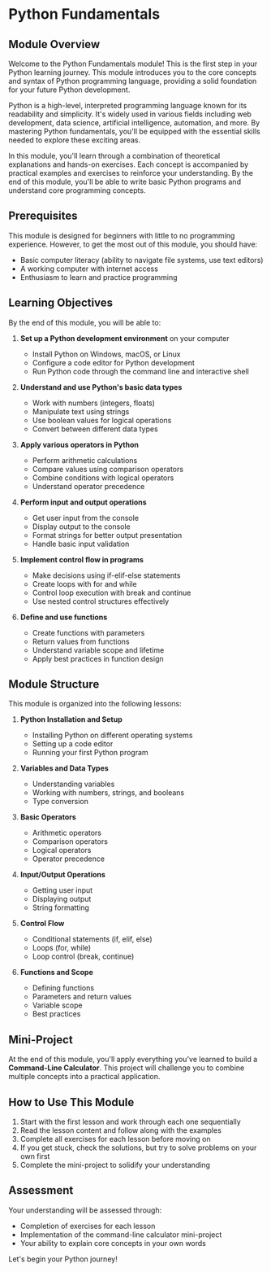 # Python Fundamentals

## Module Overview

Welcome to the Python Fundamentals module! This is the first step in your Python learning journey. This module introduces you to the core concepts and syntax of Python programming language, providing a solid foundation for your future Python development.

Python is a high-level, interpreted programming language known for its readability and simplicity. It's widely used in various fields including web development, data science, artificial intelligence, automation, and more. By mastering Python fundamentals, you'll be equipped with the essential skills needed to explore these exciting areas.

In this module, you'll learn through a combination of theoretical explanations and hands-on exercises. Each concept is accompanied by practical examples and exercises to reinforce your understanding. By the end of this module, you'll be able to write basic Python programs and understand core programming concepts.

## Prerequisites

This module is designed for beginners with little to no programming experience. However, to get the most out of this module, you should have:

- Basic computer literacy (ability to navigate file systems, use text editors)
- A working computer with internet access
- Enthusiasm to learn and practice programming

## Learning Objectives

By the end of this module, you will be able to:

1. **Set up a Python development environment** on your computer
   - Install Python on Windows, macOS, or Linux
   - Configure a code editor for Python development
   - Run Python code through the command line and interactive shell

2. **Understand and use Python's basic data types**
   - Work with numbers (integers, floats)
   - Manipulate text using strings
   - Use boolean values for logical operations
   - Convert between different data types

3. **Apply various operators in Python**
   - Perform arithmetic calculations
   - Compare values using comparison operators
   - Combine conditions with logical operators
   - Understand operator precedence

4. **Perform input and output operations**
   - Get user input from the console
   - Display output to the console
   - Format strings for better output presentation
   - Handle basic input validation

5. **Implement control flow in programs**
   - Make decisions using if-elif-else statements
   - Create loops with for and while
   - Control loop execution with break and continue
   - Use nested control structures effectively

6. **Define and use functions**
   - Create functions with parameters
   - Return values from functions
   - Understand variable scope and lifetime
   - Apply best practices in function design

## Module Structure

This module is organized into the following lessons:

1. **Python Installation and Setup**
   - Installing Python on different operating systems
   - Setting up a code editor
   - Running your first Python program

2. **Variables and Data Types**
   - Understanding variables
   - Working with numbers, strings, and booleans
   - Type conversion

3. **Basic Operators**
   - Arithmetic operators
   - Comparison operators
   - Logical operators
   - Operator precedence

4. **Input/Output Operations**
   - Getting user input
   - Displaying output
   - String formatting

5. **Control Flow**
   - Conditional statements (if, elif, else)
   - Loops (for, while)
   - Loop control (break, continue)

6. **Functions and Scope**
   - Defining functions
   - Parameters and return values
   - Variable scope
   - Best practices

## Mini-Project

At the end of this module, you'll apply everything you've learned to build a **Command-Line Calculator**. This project will challenge you to combine multiple concepts into a practical application.

## How to Use This Module

1. Start with the first lesson and work through each one sequentially
2. Read the lesson content and follow along with the examples
3. Complete all exercises for each lesson before moving on
4. If you get stuck, check the solutions, but try to solve problems on your own first
5. Complete the mini-project to solidify your understanding

## Assessment

Your understanding will be assessed through:

- Completion of exercises for each lesson
- Implementation of the command-line calculator mini-project
- Your ability to explain core concepts in your own words

Let's begin your Python journey!